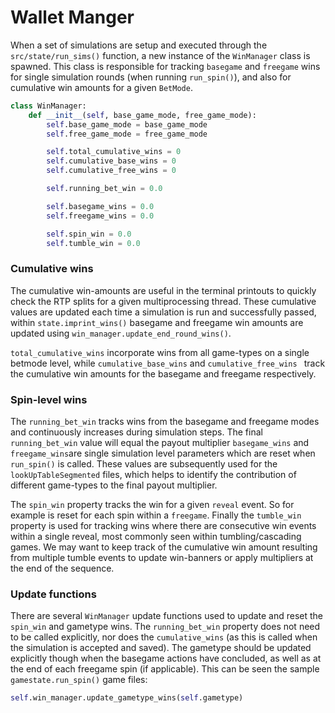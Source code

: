 # Wallet Manger

When a set of simulations are setup and executed through the `src/state/run_sims()` function, a new instance of the `WinManager` class is spawned. This class is responsible for tracking `basegame` and `freegame` wins for single simulation rounds (when running `run_spin()`), and also for cumulative win amounts for a given `BetMode`.

```python
class WinManager:
    def __init__(self, base_game_mode, free_game_mode):
        self.base_game_mode = base_game_mode
        self.free_game_mode = free_game_mode

        self.total_cumulative_wins = 0
        self.cumulative_base_wins = 0
        self.cumulative_free_wins = 0

        self.running_bet_win = 0.0

        self.basegame_wins = 0.0
        self.freegame_wins = 0.0

        self.spin_win = 0.0
        self.tumble_win = 0.0
```

### Cumulative wins

The cumulative win-amounts are useful in the terminal printouts to quickly check the RTP splits for a given multiprocessing thread. These cumulative values are updated each time a simulation is run and successfully passed, within `state.imprint_wins()` basegame and freegame win amounts are updated using `win_manager.update_end_round_wins()`.

`total_cumulative_wins` incorporate wins from all game-types on a single betmode level, while `cumulative_base_wins` and `cumulative_free_wins ` track the cumulative win amounts for the basegame and freegame respectively.

### Spin-level wins

The `running_bet_win` tracks wins from the basegame and freegame modes and continuously increases during simulation steps. The final `running_bet_win` value will equal the payout multiplier `basegame_wins` and `freegame_wins`are single simulation level parameters which are reset when `run_spin()` is called. These values are subsequently used for the `lookUpTableSegmented` files, which helps to identify the contribution of different game-types to the final payout multiplier.

The `spin_win` property tracks the win for a given `reveal` event. So for example is reset for each spin within a `freegame`. Finally the `tumble_win` property is used for tracking wins where there are consecutive win events within a single reveal, most commonly seen within tumbling/cascading games. We may want to keep track of the cumulative win amount resulting from multiple tumble events to update win-banners or apply multipliers at the end of the sequence.

### Update functions

There are several `WinManager` update functions used to update and reset the `spin_win` and gametype wins. The `running_bet_win` property does not need to be called explicitly, nor does the `cumulative_wins` (as this is called when the simulation is accepted and saved). The gametype should be updated explicitly though when the basegame actions have concluded, as well as at the end of each freegame spin (if applicable). This can be seen the sample `gamestate.run_spin()` game files:

```python
self.win_manager.update_gametype_wins(self.gametype)
```

